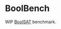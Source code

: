 # BoolBench

WIP [BoolSAT](https://en.wikipedia.org/wiki/Boolean_satisfiability_problem) benchmark.

